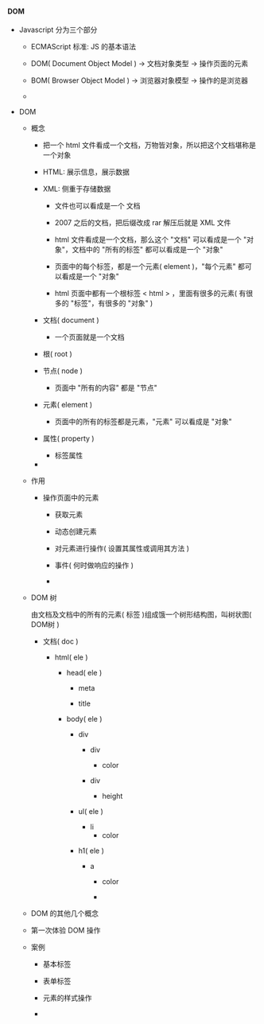 <h4 id="#">DOM</h4>

* Javascript 分为三个部分

    * ECMAScript 标准: JS 的基本语法
    
    * DOM( Document Object Model ) -> 文档对象类型 -> 操作页面的元素
    
    * BOM( Browser Object Model ) -> 浏览器对象模型 -> 操作的是浏览器

    *
    
*  DOM

    * 概念
    
        * 把一个 html 文件看成一个文档，万物皆对象，所以把这个文档堪称是一个对象
        
        * HTML: 展示信息，展示数据 
     
        * XML: 侧重于存储数据
        
            * 文件也可以看成是一个 文档
        
            * 2007 之后的文档，把后缀改成 rar 解压后就是 XML 文件
            
            * html 文件看成是一个文档，那么这个 "文档" 可以看成是一个 "对象"，文档中的 "所有的标签" 都可以看成是一个 "对象"
            
            * 页面中的每个标签，都是一个元素( element )，"每个元素" 都可以看成是一个 "对象"
            
            * html 页面中都有一个根标签 < html > ，里面有很多的元素( 有很多的 "标签"，有很多的 "对象" )
            
        * 文档( document )
        
            * 一个页面就是一个文档
            
        * 根( root )
        
        * 节点( node )
                
            * 页面中 "所有的内容" 都是 "节点"
            
        * 元素( element )
        
            * 页面中的所有的标签都是元素，"元素" 可以看成是 "对象"
            
        * 属性( property )
        
            * 标签属性
        
        * 

    * 作用
    
        * 操作页面中的元素
        
            * 获取元素
            
            * 动态创建元素
            
            * 对元素进行操作( 设置其属性或调用其方法 )
            
            * 事件( 何时做响应的操作 )
            
            * 
        
    * DOM 树
    
        由文档及文档中的所有的元素( 标签 )组成饿一个树形结构图，叫树状图( DOM树 )
    
        * 文档( doc )
        
            * html( ele ) 
            
                * head( ele )
                    
                    * meta
                    
                    * title
                
                * body( ele )
                
                    * div
                    
                        * div
                        
                            * color
                            
                        * div
                        
                             * height
                    
                    * ul( ele )
                    
                        * li
                            * color
                    
                    * h1( ele )
                    
                        * a
                        
                            * color
                            
                            * 
              
    * DOM 的其他几个概念
    
    * 第一次体验 DOM 操作
    
    * 案例
    
        * 基本标签
         
        * 表单标签
        
        * 元素的样式操作
    
        * 
    
    
    
    
    





















































